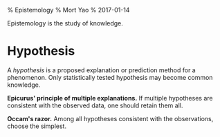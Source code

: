 % Epistemology
% Mort Yao
% 2017-01-14

Epistemology is the study of knowledge.

# Hypothesis

A *hypothesis* is a proposed explanation or prediction method for a phenomenon. Only statistically tested hypothesis may become common knowledge.

**Epicurus' principle of multiple explanations.**
If multiple hypotheses are consistent with the observed data, one should retain them all.

**Occam's razor.**
Among all hypotheses consistent with the observations, choose the simplest.
